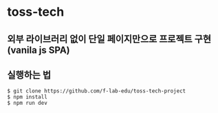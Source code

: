 # toss-tech
## 외부 라이브러리 없이 단일 페이지만으로 프로젝트 구현 (vanila js SPA)

## 실행하는 법
```
$ git clone https://github.com/f-lab-edu/toss-tech-project
$ npm install
$ npm run dev
```

